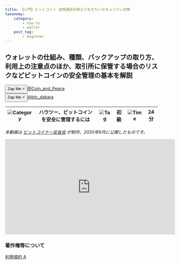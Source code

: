 ```yaml
---
title: 【入門】ビットコイン 仮想通貨の抑えておきたいセキュリティ対策
taxonomy:
    category:
        - how-to
        - wallet
    post_tag:
        - beginner
---
```


## ウォレットの仕組み、種類、バックアップの取り方、利用上の注意点のほか、取引所に保管する場合のリスクなどビットコインの安全管理の基本を解説

<div><button class="zap-button" data-npub="npub17n53d53ql9seuxap52r6uckkvvf9nk0pg2v6ecpj7z9nnh8fwh2sl3j6ds" data-relays="wss://relay.damus.io,wss://relay.snort.social,wss://nostr.wine,wss://relay.nostr.band">Zap Me ⚡</button><a href="https://twitter.com/Coin_and_Peace">@Coin_and_Peace</a></div>
<div><button class="zap-button" data-npub="npub162mtqyjgtmrdhlras3zyd5nqsysdyhw9fepj242c93uvaxakthzqa7rrj8" data-relays="wss://relay.damus.io,wss://relay.snort.social,wss://nostr.wine,wss://relay.nostr.band">Zap Me ⚡</button><a href="https://twitter.com/btc_dakara">@btc_dakara</a></div>

|  ![Category](/_images/category.png)  |  ハウツー、ビットコインを安全に管理するには |  ![Tag](/_images/tag.png)  |  初級  | ![Time](/_images/timer.png)  |  24分  |
| ---- | ---- | ---- | ---- | ---- | ---- |

*本動画は [ビットコイナー反省会](https://www.youtube.com/channel/UCRP9Ij6gL9IViB7MS3Ez9aw) が制作、2020年9月に公開したものです。*

<center><iframe width="560" height="315" src="https://www.youtube.com/embed/GxSAFp7hJSo" title="YouTube video player" frameborder="0" allow="accelerometer; autoplay; clipboard-write; encrypted-media; gyroscope; picture-in-picture" allowfullscreen="" ></iframe></center>


### 著作権等について
[利用規約 A](https://lostinbitcoin.jp/copyright/#uaa)
